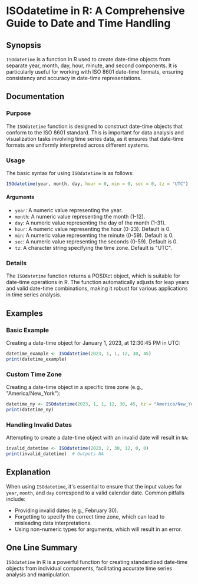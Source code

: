 <!--
Meta Description: # ISOdatetime in R: A Comprehensive Guide to Date and Time Handling ## Synopsis `ISOdatetime` is a function in R used to create date-time objects from...
Meta Keywords: time, date, isodatetime, numeric, month
-->

# ISOdatetime in R: A Comprehensive Guide to Date and Time Handling

## Synopsis
`ISOdatetime` is a function in R used to create date-time objects from separate year, month, day, hour, minute, and second components. It is particularly useful for working with ISO 8601 date-time formats, ensuring consistency and accuracy in date-time representations.

## Documentation

### Purpose
The `ISOdatetime` function is designed to construct date-time objects that conform to the ISO 8601 standard. This is important for data analysis and visualization tasks involving time series data, as it ensures that date-time formats are uniformly interpreted across different systems.

### Usage
The basic syntax for using `ISOdatetime` is as follows:

```R
ISOdatetime(year, month, day, hour = 0, min = 0, sec = 0, tz = "UTC")
```

#### Arguments
- `year`: A numeric value representing the year.
- `month`: A numeric value representing the month (1-12).
- `day`: A numeric value representing the day of the month (1-31).
- `hour`: A numeric value representing the hour (0-23). Default is 0.
- `min`: A numeric value representing the minute (0-59). Default is 0.
- `sec`: A numeric value representing the seconds (0-59). Default is 0.
- `tz`: A character string specifying the time zone. Default is "UTC".

### Details
The `ISOdatetime` function returns a POSIXct object, which is suitable for date-time operations in R. The function automatically adjusts for leap years and valid date-time combinations, making it robust for various applications in time series analysis.

## Examples

### Basic Example
Creating a date-time object for January 1, 2023, at 12:30:45 PM in UTC:

```R
datetime_example <- ISOdatetime(2023, 1, 1, 12, 30, 45)
print(datetime_example)
```

### Custom Time Zone
Creating a date-time object in a specific time zone (e.g., "America/New_York"):

```R
datetime_ny <- ISOdatetime(2023, 1, 1, 12, 30, 45, tz = "America/New_York")
print(datetime_ny)
```

### Handling Invalid Dates
Attempting to create a date-time object with an invalid date will result in `NA`:

```R
invalid_datetime <- ISOdatetime(2023, 2, 30, 12, 0, 0)
print(invalid_datetime)  # Outputs NA
```

## Explanation
When using `ISOdatetime`, it's essential to ensure that the input values for `year`, `month`, and `day` correspond to a valid calendar date. Common pitfalls include:
- Providing invalid dates (e.g., February 30).
- Forgetting to specify the correct time zone, which can lead to misleading data interpretations.
- Using non-numeric types for arguments, which will result in an error.

## One Line Summary
`ISOdatetime` in R is a powerful function for creating standardized date-time objects from individual components, facilitating accurate time series analysis and manipulation.